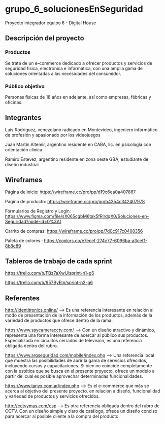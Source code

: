 # grupo_6_solucionesEnSeguridad
Proyecto integrador equipo 6 - Digital House

## Descripción del proyecto
### Productos
Se trata de un e-commerce dedicado a ofrecer productos y servicios de seguridad física, electrónica e informática, con una amplia gama de soluciones orientadas a las necesidades del consumidor.

### Público objetivo
Personas físicas de 18 años en adelante, así como empresas, fábricas y oficinas.

## Integrantes
Luis Rodríguez, venezolano radicado en Montevideo, ingeniero informático de profesión y apasionado por los videojuegos

Juan Martín Altemir, argentino residente en CABA, lic. en psicología con orientación clínica

Ramiro Estevez, argentino residente en zona oeste GBA, estudiante de diseño industrial

## Wireframes
Página de inicio: https://wireframe.cc/pro/pp/d19c6ea0a407867

Página de producto: https://wireframe.cc/pro/pp/b4354c342407978

Fórmularios de Registro y Login: https://www.figma.com/file/sX065cgbM6tak5fRlrdqX0/Soluciones-en-Seguridad?node-id=0%3A1

Carrito de compras: https://wireframe.cc/pro/pp/7d0c917c0408356

Paleta de colores : https://coolors.co/e7ecef-274c77-6096ba-a3cef1-8b8c89

## Tableros de trabajo de cada sprint
https://trello.com/b/FBz7aXwU/sprint-n1-g6

https://trello.com/b/657ByEtn/sprint-n2-g6

## Referentes
http://identitronics.online/ --> Es una referencia interesante en relación al modo de presentación de la información de los productos, además de la variedad de productos que ofrece dentro de la rama.

https://www.spycameracctv.com/ --> Con un diseño atractivo y dinámico, representa una forma interesante de acercar al público sus productos. Especializada en circuitos cerrados de televisión, es una referencia obligada dentro del rubro.

https://www.argseguridad.com/mobile/index.php --> Una referencia local que muestra las posibilidades de abrir la gama de servicios ofrecidos, incluyendo cursos y capacitaciones. Si bien no coincide completamente con la estética que se busca en el presente proyecto, ofrece un modelo a partir del cual es posible aprovechar determinadas funcionalidades.

https://www.tanyx.com.ar/index.php --> Es el e-commerce que más se acerca al objetivo del presente proyecto. en relación a diseño, funcionalidad y variedad de productos y servicios ofrecidos.

http://cctvymas.com/esp --> Es otra referencia obligada dentro del rubro de CCTV. Con un diseño simple y claro de catálogo, ofrece un diseño conciso para acercar al posible cliente a la compra del producto.
